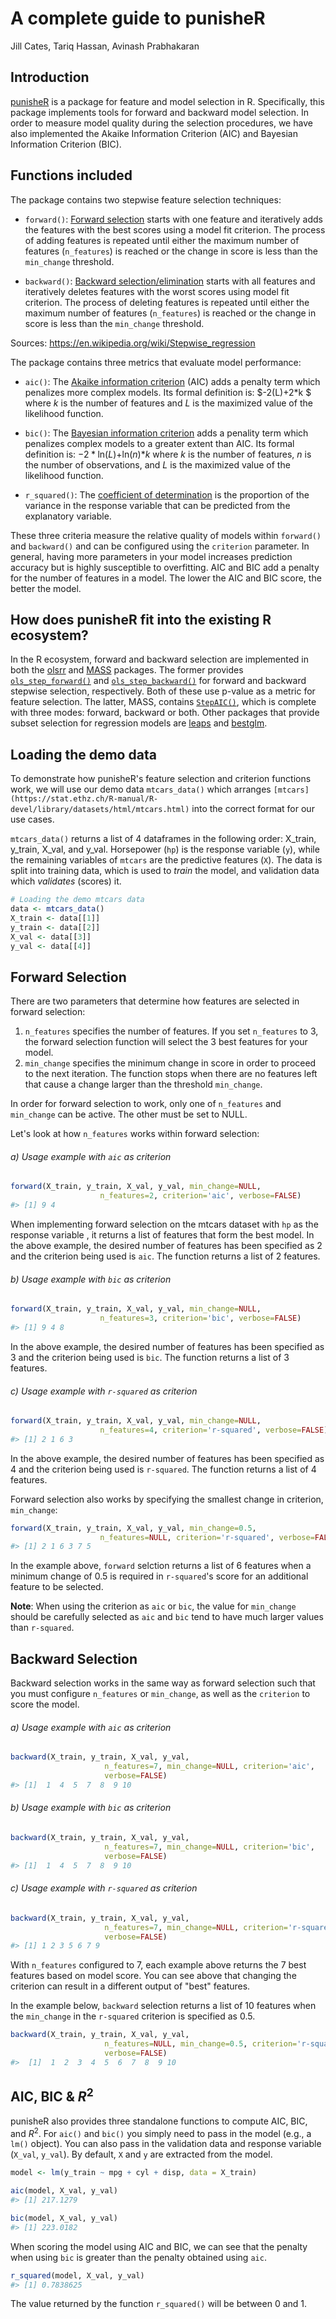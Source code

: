 A complete guide to punisheR
================
Jill Cates, Tariq Hassan, Avinash Prabhakaran

Introduction
------------

[punisheR](https://github.com/UBC-MDS/punisheR) is a package for feature and model selection in R. Specifically, this package implements tools for forward and backward model selection. In order to measure model quality during the selection procedures, we have also implemented the Akaike Information Criterion (AIC) and Bayesian Information Criterion (BIC).

Functions included
------------------

The package contains two stepwise feature selection techniques:

-   `forward()`: [Forward selection](https://en.wikipedia.org/wiki/Stepwise_regression#Main_approaches) starts with one feature and iteratively adds the features with the best scores using a model fit criterion. The process of adding features is repeated until either the maximum number of features (`n_features`) is reached or the change in score is less than the `min_change` threshold.

-   `backward()`: [Backward selection/elimination](https://en.wikipedia.org/wiki/Stepwise_regression#Main_approaches) starts with all features and iteratively deletes features with the worst scores using model fit criterion. The process of deleting features is repeated until either the maximum number of features (`n_features`) is reached or the change in score is less than the `min_change` threshold.

Sources: <https://en.wikipedia.org/wiki/Stepwise_regression>

The package contains three metrics that evaluate model performance:

-   `aic()`: The [Akaike information criterion](https://en.wikipedia.org/wiki/Akaike_information_criterion) (AIC) adds a penalty term which penalizes more complex models. Its formal definition is: $-2(L)+2\*k $ where *k* is the number of features and *L* is the maximized value of the likelihood function.

-   `bic()`: The [Bayesian information criterion](https://en.wikipedia.org/wiki/Bayesian_information_criterion) adds a penality term which penalizes complex models to a greater extent than AIC. Its formal definition is: −2 \* ln(*L*)+ln(*n*)\**k* where *k* is the number of features, *n* is the number of observations, and *L* is the maximized value of the likelihood function.

-   `r_squared()`: The [coefficient of determination](https://en.wikipedia.org/wiki/Coefficient_of_determination) is the proportion of the variance in the response variable that can be predicted from the explanatory variable.

These three criteria measure the relative quality of models within `forward()` and `backward()` and can be configured using the `criterion` parameter. In general, having more parameters in your model increases prediction accuracy but is highly susceptible to overfitting. AIC and BIC add a penalty for the number of features in a model. The lower the AIC and BIC score, the better the model.

How does punisheR fit into the existing R ecosystem?
----------------------------------------------------

In the R ecosystem, forward and backward selection are implemented in both the [olsrr](https://cran.r-project.org/web/packages/olsrr/) and [MASS](https://cran.r-project.org/web/packages/MASS/MASS.pdf) packages. The former provides [`ols_step_forward()`](https://www.rdocumentation.org/packages/olsrr/versions/0.4.0/topics/ols_step_forward) and [`ols_step_backward()`](https://www.rdocumentation.org/packages/olsrr/versions/0.4.0/topics/ols_step_backward) for forward and backward stepwise selection, respectively. Both of these use p-value as a metric for feature selection. The latter, MASS, contains [`StepAIC()`](https://stat.ethz.ch/R-manual/R-devel/library/MASS/html/stepAIC.html), which is complete with three modes: forward, backward or both. Other packages that provide subset selection for regression models are [leaps](https://cran.r-project.org/web/packages/leaps/leaps.pdf) and [bestglm](https://cran.r-project.org/web/packages/bestglm/bestglm.pdf).

Loading the demo data
---------------------

To demonstrate how punisheR's feature selection and criterion functions work, we will use our demo data `mtcars_data()` which arranges `[mtcars](https://stat.ethz.ch/R-manual/R-devel/library/datasets/html/mtcars.html)` into the correct format for our use cases.

`mtcars_data()` returns a list of 4 dataframes in the following order: X\_train, y\_train, X\_val, and y\_val. Horsepower (`hp`) is the response variable (`y`), while the remaining variables of `mtcars` are the predictive features (`X`). The data is split into training data, which is used to *train* the model, and validation data which *validates* (scores) it.

``` r
# Loading the demo mtcars data
data <- mtcars_data()
X_train <- data[[1]]
y_train <- data[[2]]
X_val <- data[[3]]
y_val <- data[[4]]
```

Forward Selection
-----------------

There are two parameters that determine how features are selected in forward selection:

1.  `n_features` specifies the number of features. If you set `n_features` to 3, the forward selection function will select the 3 best features for your model.
2.  `min_change` specifies the minimum change in score in order to proceed to the next iteration. The function stops when there are no features left that cause a change larger than the threshold `min_change`.

In order for forward selection to work, only one of `n_features` and `min_change` can be active. The other must be set to NULL.

Let's look at how `n_features` works within forward selection:

###### a) Usage example with `aic` as criterion

``` r
forward(X_train, y_train, X_val, y_val, min_change=NULL,
                    n_features=2, criterion='aic', verbose=FALSE)
#> [1] 9 4
```

When implementing forward selection on the mtcars dataset with `hp` as the response variable , it returns a list of features that form the best model. In the above example, the desired number of features has been specified as 2 and the criterion being used is `aic`. The function returns a list of 2 features.

###### b) Usage example with `bic` as criterion

``` r
forward(X_train, y_train, X_val, y_val, min_change=NULL,
                    n_features=3, criterion='bic', verbose=FALSE)
#> [1] 9 4 8
```

In the above example, the desired number of features has been specified as 3 and the criterion being used is `bic`. The function returns a list of 3 features.

###### c) Usage example with `r-squared` as criterion

``` r
forward(X_train, y_train, X_val, y_val, min_change=NULL,
                    n_features=4, criterion='r-squared', verbose=FALSE)
#> [1] 2 1 6 3
```

In the above example, the desired number of features has been specified as 4 and the criterion being used is `r-squared`. The function returns a list of 4 features.

Forward selection also works by specifying the smallest change in criterion, `min_change`:

``` r
forward(X_train, y_train, X_val, y_val, min_change=0.5,
                    n_features=NULL, criterion='r-squared', verbose=FALSE)
#> [1] 2 1 6 3 7 5
```

In the example above, `forward` selction returns a list of 6 features when a minimum change of 0.5 is required in `r-squared`'s score for an additional feature to be selected.

**Note**: When using the criterion as `aic` or `bic`, the value for `min_change` should be carefully selected as `aic` and `bic` tend to have much larger values than `r-squared`.

Backward Selection
------------------

Backward selection works in the same way as forward selection such that you must configure `n_features` or `min_change`, as well as the `criterion` to score the model.

###### a) Usage example with `aic` as criterion

``` r
backward(X_train, y_train, X_val, y_val,
                     n_features=7, min_change=NULL, criterion='aic',
                     verbose=FALSE)
#> [1]  1  4  5  7  8  9 10
```

###### b) Usage example with `bic` as criterion

``` r
backward(X_train, y_train, X_val, y_val,
                     n_features=7, min_change=NULL, criterion='bic',
                     verbose=FALSE)
#> [1]  1  4  5  7  8  9 10
```

###### c) Usage example with `r-squared` as criterion

``` r
backward(X_train, y_train, X_val, y_val,
                     n_features=7, min_change=NULL, criterion='r-squared',
                     verbose=FALSE)
#> [1] 1 2 3 5 6 7 9
```

With `n_features` configured to 7, each example above returns the 7 best features based on model score. You can see above that changing the criterion can result in a different output of "best" features.

In the example below, `backward` selection returns a list of 10 features when the `min_change` in the `r-squared` criterion is specified as 0.5.

``` r
backward(X_train, y_train, X_val, y_val,
                     n_features=NULL, min_change=0.5, criterion='r-squared',
                     verbose=FALSE)
#>  [1]  1  2  3  4  5  6  7  8  9 10
```

AIC, BIC & *R*<sup>2</sup>
--------------------------

punisheR also provides three standalone functions to compute AIC, BIC, and *R*<sup>2</sup>. For `aic()` and `bic()` you simply need to pass in the model (e.g., a `lm()` object). You can also pass in the validation data and response variable (`X_val`, `y_val`). By default, `X` and `y` are extracted from the model.

``` r
model <- lm(y_train ~ mpg + cyl + disp, data = X_train)
```

``` r
aic(model, X_val, y_val)
#> [1] 217.1279

bic(model, X_val, y_val)
#> [1] 223.0182
```

When scoring the model using AIC and BIC, we can see that the penalty when using `bic` is greater than the penalty obtained using `aic`.

``` r
r_squared(model, X_val, y_val)
#> [1] 0.7838625
```

The value returned by the function `r_squared()` will be between 0 and 1.
